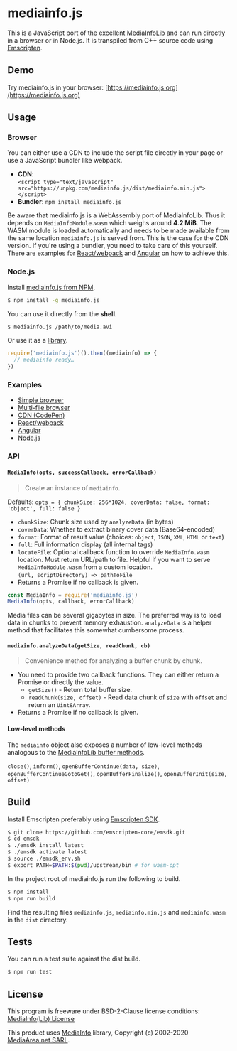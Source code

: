 # mediainfo.js

This is a JavaScript port of the excellent
[MediaInfoLib](https://mediaarea.net/en/MediaInfo) and can run directly in a
browser or in Node.js. It is transpiled from C++ source code using
[Emscripten](http://emscripten.org/).

## Demo

Try mediainfo.js in your browser: [https://mediainfo.js.org](https://mediainfo.js.org)

## Usage

### Browser

You can either use a CDN to include the script file directly in your page or
use a JavaScript bundler like webpack.

- **CDN**:  
  `<script type="text/javascript" src="https://unpkg.com/mediainfo.js/dist/mediainfo.min.js"></script>`
- **Bundler**: `npm install mediainfo.js`

Be aware that mediainfo.js is a WebAssembly port of MediaInfoLib. Thus it
depends on `MediaInfoModule.wasm` which weighs around **4.2 MiB**. The WASM
module is loaded automatically and needs to be made available from the same
location `mediainfo.js` is served from. This is the case for the CDN version. If
you're using a bundler, you need to take care of this yourself. There are
examples for
[React/webpack](https://github.com/buzz/mediainfo.js/blob/gh-pages-src/webpack.config.js#L42)
and
[Angular](https://github.com/buzz/mediainfo.js/tree/master/examples/angular)
on how to achieve this.

### Node.js

Install [mediainfo.js from NPM](https://www.npmjs.com/package/mediainfo.js).

```sh
$ npm install -g mediainfo.js
```

You can use it directly from the **shell**.

```sh
$ mediainfo.js /path/to/media.avi
```

Or use it as a [library](#api).

```js
require('mediainfo.js')().then((mediainfo) => {
  // mediainfo ready…
})
```

### Examples

- [Simple browser](https://github.com/buzz/mediainfo.js/tree/master/examples/browser-simple)
- [Multi-file browser](https://github.com/buzz/mediainfo.js/tree/master/examples/browser-multiple)
- [CDN (CodePen)](https://codepen.io/buzzone/pen/eYNjJrx)
- [React/webpack](https://github.com/buzz/mediainfo.js/tree/gh-pages-src)
- [Angular](https://github.com/buzz/mediainfo.js/tree/master/examples/angular)
- [Node.js](https://github.com/buzz/mediainfo.js/blob/master/src/cli.ts)

### API

#### `MediaInfo(opts, successCallback, errorCallback)`

> Create an instance of `mediainfo`.

Defaults: `opts = { chunkSize: 256*1024, coverData: false, format: 'object', full: false }`

- `chunkSize`: Chunk size used by `analyzeData` (in bytes)
- `coverData`: Whether to extract binary cover data (Base64-encoded)
- `format`: Format of result value (choices: `object`, `JSON`, `XML`, `HTML` or `text`)
- `full`: Full information display (all internal tags)
- `locateFile`: Optional callback function to override `MediaInfo.wasm` location. Must return URL/path to file. Helpful if you want to serve `MediaInfoModule.wasm` from a custom location.  
  `(url, scriptDirectory) => pathToFile`
- Returns a Promise if no callback is given.

```js
const MediaInfo = require('mediainfo.js')
MediaInfo(opts, callback, errorCallback)
```

Media files can be several gigabytes in size. The preferred way is to load data
in chunks to prevent memory exhaustion. `analyzeData` is a helper method that
facilitates this somewhat cumbersome process.

#### `mediainfo.analyzeData(getSize, readChunk, cb)`

> Convenience method for analyzing a buffer chunk by chunk.

- You need to provide two callback functions. They can either return a Promise
  or directly the value.
  - `getSize()` - Return total buffer size.
  - `readChunk(size, offset)` - Read data chunk of `size` with `offset` and
    return an `Uint8Array`.
- Returns a Promise if no callback is given.

#### Low-level methods

The `mediainfo` object also exposes a number of low-level methods analogous to
the
[MediaInfoLib buffer methods](https://mediaarea.net/en/MediaInfo/Support/SDK/Buffers).

`close()`, `inform()`, `openBufferContinue(data, size)`,
`openBufferContinueGotoGet()`, `openBufferFinalize()`,
`openBufferInit(size, offset)`

## Build

Install Emscripten preferably using
[Emscripten SDK](https://emscripten.org/docs/getting_started/downloads.html#installation-instructions).

```bash
$ git clone https://github.com/emscripten-core/emsdk.git
$ cd emsdk
$ ./emsdk install latest
$ ./emsdk activate latest
$ source ./emsdk_env.sh
$ export PATH=$PATH:$(pwd)/upstream/bin # for wasm-opt
```

In the project root of mediainfo.js run the following to build.

```sh
$ npm install
$ npm run build
```

Find the resulting files `mediainfo.js`, `mediainfo.min.js` and `mediainfo.wasm`
in the `dist` directory.

## Tests

You can run a test suite against the dist build.

```sh
$ npm run test
```

## License

This program is freeware under BSD-2-Clause license conditions:
[MediaInfo(Lib) License](https://mediaarea.net/en/MediaInfo/License)

This product uses [MediaInfo](https://mediaarea.net/en/MediaInfo) library,
Copyright (c) 2002-2020 [MediaArea.net SARL](mailto:Info@MediaArea.net).
